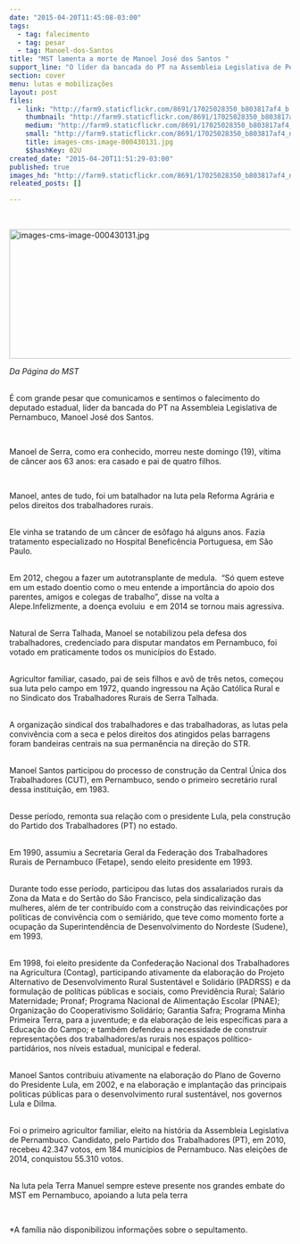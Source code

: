 ```yaml
---
date: "2015-04-20T11:45:08-03:00"
tags:
  - tag: falecimento
  - tag: pesar
  - tag: Manoel-dos-Santos
title: "MST lamenta a morte de Manoel José dos Santos "
support_line: "O líder da bancada do PT na Assembleia Legislativa de Pernambuco, morreu neste domingo (19), vítima de câncer."
section: cover
menu: lutas e mobilizações
layout: post
files:
  - link: "http://farm9.staticflickr.com/8691/17025028350_b803817af4_b.jpg"
    thumbnail: "http://farm9.staticflickr.com/8691/17025028350_b803817af4_t.jpg"
    medium: "http://farm9.staticflickr.com/8691/17025028350_b803817af4_z.jpg"
    small: "http://farm9.staticflickr.com/8691/17025028350_b803817af4_n.jpg"
    title: images-cms-image-000430131.jpg
    $$hashKey: 02U
created_date: "2015-04-20T11:51:29-03:00"
published: true
images_hd: "http://farm9.staticflickr.com/8691/17025028350_b803817af4_n.jpg"
releated_posts: []

---
```

<p>&nbsp;</p>

<p><img alt="images-cms-image-000430131.jpg" height="232" src="http://farm9.staticflickr.com/8691/17025028350_b803817af4_b.jpg" width="650" /></p>

<p><em>Da P&aacute;gina do MST</em></p>

<p><br />
&Eacute; com grande pesar que comunicamos e sentimos o falecimento do deputado estadual, l&iacute;der da bancada do PT na Assembleia Legislativa de Pernambuco, Manoel Jos&eacute; dos Santos.</p>

<p>&nbsp;</p>

<p>Manoel de Serra, como era conhecido, morreu neste domingo (19), v&iacute;tima de c&acirc;ncer aos 63 anos: era casado e pai de quatro filhos.&nbsp;</p>

<p>&nbsp;</p>

<p>Manoel, antes de tudo, foi um batalhador na&nbsp;luta pela Reforma Agr&aacute;ria e pelos direitos dos&nbsp;trabalhadores rurais.</p>

<p><br />
Ele vinha se tratando de um c&acirc;ncer de es&ocirc;fago h&aacute; alguns anos. Fazia tratamento especializado no Hospital Benefic&ecirc;ncia Portuguesa, em S&atilde;o Paulo.</p>

<p><br />
Em 2012, chegou a fazer um autotransplante de medula. &nbsp;&ldquo;S&oacute; quem esteve em um estado doentio como o meu entende a import&acirc;ncia do apoio dos parentes, amigos e colegas de trabalho&rdquo;, disse na volta a Alepe.Infelizmente, a&nbsp;doen&ccedil;a evoluiu &nbsp;e em 2014 se tornou mais agressiva.</p>

<p><br />
Natural de Serra Talhada, Manoel se notabilizou pela defesa dos trabalhadores, credenciado para disputar mandatos em Pernambuco, foi votado em praticamente todos os munic&iacute;pios do Estado.</p>

<p><br />
Agricultor familiar, casado, pai de seis filhos e av&ocirc; de tr&ecirc;s netos, come&ccedil;ou sua luta pelo campo em 1972, quando ingressou na A&ccedil;&atilde;o Cat&oacute;lica Rural e no Sindicato dos Trabalhadores Rurais de Serra Talhada.</p>

<p><br />
A organiza&ccedil;&atilde;o sindical dos trabalhadores e das trabalhadoras, as lutas pela conviv&ecirc;ncia com a seca e pelos direitos dos atingidos pelas barragens foram bandeiras centrais na sua perman&ecirc;ncia na dire&ccedil;&atilde;o do STR.</p>

<p><br />
Manoel Santos participou do processo de constru&ccedil;&atilde;o da Central &Uacute;nica dos Trabalhadores (CUT), em Pernambuco, sendo o primeiro secret&aacute;rio rural dessa institui&ccedil;&atilde;o, em 1983.</p>

<p><br />
Desse per&iacute;odo, remonta sua rela&ccedil;&atilde;o com o presidente Lula, pela constru&ccedil;&atilde;o do Partido dos Trabalhadores (PT) no estado.</p>

<p><br />
Em 1990, assumiu a Secretaria Geral da Federa&ccedil;&atilde;o dos Trabalhadores Rurais de Pernambuco (Fetape), sendo eleito presidente em 1993.</p>

<p><br />
Durante todo esse per&iacute;odo, participou das lutas dos assalariados rurais da Zona da Mata e do Sert&atilde;o do S&atilde;o Francisco, pela sindicaliza&ccedil;&atilde;o das mulheres, al&eacute;m de ter contribu&iacute;do com a constru&ccedil;&atilde;o das reivindica&ccedil;&otilde;es por pol&iacute;ticas de conviv&ecirc;ncia com o semi&aacute;rido, que teve como momento forte a ocupa&ccedil;&atilde;o da Superintend&ecirc;ncia de Desenvolvimento do Nordeste (Sudene), em 1993.</p>

<p><br />
Em 1998, foi eleito presidente da Confedera&ccedil;&atilde;o Nacional dos Trabalhadores na Agricultura (Contag), participando ativamente da elabora&ccedil;&atilde;o do Projeto Alternativo de Desenvolvimento Rural Sustent&aacute;vel e Solid&aacute;rio (PADRSS) e da formula&ccedil;&atilde;o de pol&iacute;ticas p&uacute;blicas e sociais, como Previd&ecirc;ncia Rural; Sal&aacute;rio Maternidade; Pronaf; Programa Nacional de Alimenta&ccedil;&atilde;o Escolar (PNAE); Organiza&ccedil;&atilde;o do Cooperativismo Solid&aacute;rio; Garantia Safra; Programa Minha Primeira Terra, para a juventude; e da elabora&ccedil;&atilde;o de leis espec&iacute;ficas para a Educa&ccedil;&atilde;o do Campo; e tamb&eacute;m defendeu a necessidade de construir representa&ccedil;&otilde;es dos trabalhadores/as rurais nos espa&ccedil;os pol&iacute;tico-partid&aacute;rios, nos n&iacute;veis estadual, municipal e federal.</p>

<p><br />
Manoel Santos contribuiu ativamente na elabora&ccedil;&atilde;o do Plano de Governo do Presidente Lula, em 2002, e na elabora&ccedil;&atilde;o e implanta&ccedil;&atilde;o das principais politicas p&uacute;blicas para o desenvolvimento rural sustent&aacute;vel, nos governos Lula e Dilma.</p>

<p><br />
Foi&nbsp;o primeiro agricultor familiar, eleito na hist&oacute;ria da Assembleia Legislativa de Pernambuco. Candidato, pelo Partido dos Trabalhadores (PT), em 2010, recebeu 42.347 votos, em 184 munic&iacute;pios de Pernambuco. Nas elei&ccedil;&otilde;es de 2014, conquistou 55.310 votos.</p>

<p><br />
Na luta pela Terra Manuel sempre esteve presente nos grandes embate do MST em Pernambuco, apoiando a luta pela terra&nbsp;</p>

<p>&nbsp;</p>

<p>*A fam&iacute;lia n&atilde;o disponibilizou informa&ccedil;&otilde;es sobre o sepultamento.&nbsp;</p>
